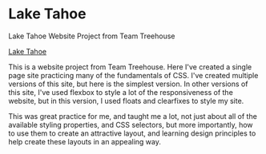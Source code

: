 # Lake Tahoe
Lake Tahoe Website Project from Team Treehouse

[Lake Tahoe](http://laketahoe.devingrayllc.com)

This is a website project from Team Treehouse. Here I've created a single page site practicing many of the fundamentals of CSS. I've created multiple versions of this site, but here is the simplest version. In other versions of this site, I've used flexbox to style a lot of the responsiveness of the website, but in this version, I used floats and clearfixes to style my site. 

This was great practice for me, and taught me a lot, not just about all of the available styling properties, and CSS selectors, but more importantly, how to use them to create an attractive layout, and learning design principles to help create these layouts in an appealing way.
